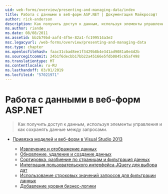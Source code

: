 ```yaml
---
uid: web-forms/overview/presenting-and-managing-data/index
title: Работа с данными в веб-форм ASP.NET | Документация Майкрософт
author: rick-anderson
description: Как получить доступ к данным, используя элементы управления и как сохранять данные между запросами.
ms.author: riande
ms.date: 08/08/2011
ms.assetid: bb2b79bd-aaf4-4f5e-82a1-fc199514a3e2
msc.legacyurl: /web-forms/overview/presenting-and-managing-data
msc.type: chapter
ms.openlocfilehash: faac31cbad8ee1f3429b8b4e341ad9081a0e4d2b
ms.sourcegitcommit: 24b1f6decbb17bb22a45166e5fdb0845c65af498
ms.translationtype: MT
ms.contentlocale: ru-RU
ms.lasthandoff: 03/01/2019
ms.locfileid: "57021971"
---
```

<a name="working-with-data-in-aspnet-web-forms"></a>Работа с данными в веб-форм ASP.NET
====================
> Как получить доступ к данным, используя элементы управления и как сохранять данные между запросами.


- [Привязка моделей и веб-форм в Visual Studio 2013](model-binding/index.md)

    - [Извлечение и отображение данных](model-binding/retrieving-data.md)
    - [Обновление, удаление и создание данных](model-binding/updating-deleting-and-creating-data.md)
    - [Сортировка, разбиение по страницам и фильтрация данных](model-binding/sorting-paging-and-filtering-data.md)
    - [Интеграция пользовательского интерфейса JQuery для выбора дат](model-binding/integrating-jquery-ui.md)
    - [Использование строковых значений запросов для фильтрации данных](model-binding/using-query-string-values-to-retrieve-data.md)
    - [Добавление уровня бизнес-логики](model-binding/adding-business-logic-layer.md)
